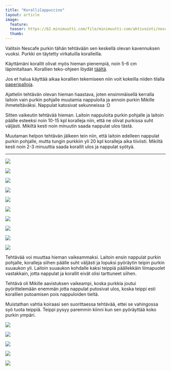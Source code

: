 ```yaml
---
title: "KoralliCappuccino"
layout: article
image:
  feature:
  teaser: https://b2.minimuutti.com/file/minimuutti-com/aktivointi/nescafe-purkki/DS11538-245px.jpg
  thumb:
---
```


Valitsin Nescafe purkin tähän tehtävään sen keskellä olevan kavennuksen vuoksi. Purkki on täytetty virkatuilla koralleilla.

Käyttämäni korallit olivat myös hieman pienempiä, noin 5-6 cm läpimitaltaan. Korallien teko-ohjeen löydät [täältä](/aktivointi/korallit/).

Jos et halua käyttää aikaa korallien tekemiseen niin voit kokeilla niiden tilalla [paperipalloja](/aktivointi/minitehtavia/#paperipallot).

Ajattelin tehtävän olevan hieman haastava, joten ensimmäisellä kerralla laitoin vain purkin pohjalle muutamia nappuloita ja annoin purkin Mikille ihmeteltäväksi. Nappulat katosivat sekunneissa :D

Sitten vaikeutin tehtävää hieman. Laitoin nappuloita purkin pohjalle ja laitoin päälle esteeksi noin 10-15 kpl koralleja niin, että ne olivat purkissa suht väljästi. Mikiltä kesti noin minuutin saada nappulat ulos tästä.

Muutaman helpon tehtävän jälkeen tein niin, että laitoin edelleen nappulat purkin pohjalle, mutta tungin purkkiin yli 20 kpl koralleja aika tiiviisti. Mikiltä kesti noin 2-3 minuuttia saada korallit ulos ja nappulat syötyä.

---

[![](https://b2.minimuutti.com/file/minimuutti-com/aktivointi/nescafe-purkki/DS11428-800px.jpg)](https://dl.dropboxusercontent.com/sh/ea1wtnz7z734o12/AADcMmrKLvSxf0ruB5e4kIMna/aktivointi/nescafe-purkki/DS11428.jpg)

[![](https://b2.minimuutti.com/file/minimuutti-com/aktivointi/nescafe-purkki/DS11422-800px.jpg)](https://dl.dropboxusercontent.com/sh/ea1wtnz7z734o12/AADtLUBbdmmd2zPtAxWlUM_Za/aktivointi/nescafe-purkki/DS11422.jpg)

[![](https://b2.minimuutti.com/file/minimuutti-com/aktivointi/nescafe-purkki/DS11430-800px.jpg)](https://dl.dropboxusercontent.com/sh/ea1wtnz7z734o12/AABJLC5eXrbGg5vl9OHT9f74a/aktivointi/nescafe-purkki/DS11430.jpg)

[![](https://b2.minimuutti.com/file/minimuutti-com/aktivointi/nescafe-purkki/DS11461-800px.jpg)](https://dl.dropboxusercontent.com/sh/ea1wtnz7z734o12/AACnPtAtzzSLZLOR06QBk4yXa/aktivointi/nescafe-purkki/DS11461.jpg)

[![](https://b2.minimuutti.com/file/minimuutti-com/aktivointi/nescafe-purkki/DS11521-800px.jpg)](https://dl.dropboxusercontent.com/sh/ea1wtnz7z734o12/AADaYw_GWFsTk1pFWSHV5ltea/aktivointi/nescafe-purkki/DS11521.jpg)

[![](https://b2.minimuutti.com/file/minimuutti-com/aktivointi/nescafe-purkki/DS11538-800px.jpg)](https://dl.dropboxusercontent.com/sh/ea1wtnz7z734o12/AACmVeCfDLWVVBzdV1VieTpZa/aktivointi/nescafe-purkki/DS11538.jpg)

[![](https://b2.minimuutti.com/file/minimuutti-com/aktivointi/nescafe-purkki/DS11583-800px.jpg)](https://dl.dropboxusercontent.com/sh/ea1wtnz7z734o12/AACQsM4ICqI0YiZ7OG_F2bHma/aktivointi/nescafe-purkki/DS11583.jpg)

[![](https://b2.minimuutti.com/file/minimuutti-com/aktivointi/nescafe-purkki/DS11601-800px.jpg)](https://dl.dropboxusercontent.com/sh/ea1wtnz7z734o12/AACrrVwfG4-UCVH5PWyPL_oia/aktivointi/nescafe-purkki/DS11601.jpg)

[![](https://b2.minimuutti.com/file/minimuutti-com/aktivointi/nescafe-purkki/DS11636-800px.jpg)](https://dl.dropboxusercontent.com/sh/ea1wtnz7z734o12/AAAq4L_Y0e4ljz8OEsgnQUsia/aktivointi/nescafe-purkki/DS11636.jpg)

[![](https://b2.minimuutti.com/file/minimuutti-com/aktivointi/nescafe-purkki/DS11699-800px.jpg)](https://dl.dropboxusercontent.com/sh/ea1wtnz7z734o12/AAACATIJ833LNBWzjLB6Mg27a/aktivointi/nescafe-purkki/DS11699.jpg)

Tehtävää voi muuttaa hieman vaikeammaksi. Laitoin ensin nappulat purkin pohjalle, koralleja siihen päälle suht väljästi ja lopuksi pyöräytin teipin purkin suuaukon yli. Laitoin suuaukon kohdalle kaksi teippiä päällekkäin liimapuolet vastakkain, jotta nappulat ja korallit eivät olisi tarttuneet siihen.

Tehtävä oli Mikille aavistuksen vaikeampi, koska purkkia joutui pyörittelemään enemmän jotta nappulat putosivat ulos, koska teippi esti korallien putoamisen pois nappuloiden tieltä.

Muistathan vahtia koiraasi sen suorittaessa tehtävää, ettei se vahingossa syö tuota teippiä. Teippi pysyy paremmin kiinni kun sen pyöräyttää koko purkin ympäri.

[![](https://b2.minimuutti.com/file/minimuutti-com/aktivointi/nescafe-purkki/DS39983-800px.jpg)](https://dl.dropboxusercontent.com/sh/ea1wtnz7z734o12/AAAAWBdg6SChTKFhvlIZeCO8a/aktivointi/nescafe-purkki/DS39983.jpg)

[![](https://b2.minimuutti.com/file/minimuutti-com/aktivointi/nescafe-purkki/DS40009-800px.jpg)](https://dl.dropboxusercontent.com/sh/ea1wtnz7z734o12/AABD8RG7v0uicoLM_tPRY7GPa/aktivointi/nescafe-purkki/DS40009.jpg)

[![](https://b2.minimuutti.com/file/minimuutti-com/aktivointi/nescafe-purkki/DS40010-800px.jpg)](https://dl.dropboxusercontent.com/sh/ea1wtnz7z734o12/AADGXOhRW0LQO1Qo6nQqW4p3a/aktivointi/nescafe-purkki/DS40010.jpg)

[![](https://b2.minimuutti.com/file/minimuutti-com/aktivointi/nescafe-purkki/DS40014-800px.jpg)](https://dl.dropboxusercontent.com/sh/ea1wtnz7z734o12/AACJZcVeNqifjyVxVOq3PssAa/aktivointi/nescafe-purkki/DS40014.jpg)

[![](https://b2.minimuutti.com/file/minimuutti-com/aktivointi/nescafe-purkki/DS40015-800px.jpg)](https://dl.dropboxusercontent.com/sh/ea1wtnz7z734o12/AAAucjl7OtYsteCdIDkyPWyVa/aktivointi/nescafe-purkki/DS40015.jpg)

